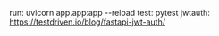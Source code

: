 run: uvicorn app.app:app --reload
test: pytest
jwtauth: https://testdriven.io/blog/fastapi-jwt-auth/